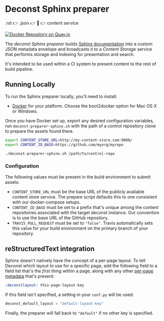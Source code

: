 # Deconst Sphinx preparer

.rst :point_right: .json :point_right: :wrench: :point_right: content service

[![Docker Repository on Quay.io](https://quay.io/repository/deconst/preparer-sphinx/status "Docker Repository on Quay.io")](https://quay.io/repository/deconst/preparer-sphinx)

The *deconst Sphinx preparer* builds [Sphinx documentation](http://sphinx-doc.org/contents.html) into a custom JSON metadata envelope and broadcasts it to a *Content Storage* service that performs storage and indexing for presentation and search.

It's intended to be used within a CI system to present content to the rest of build pipeline.

## Running Locally

To run the Sphinx preparer locally, you'll need to install:

 * [Docker](https://docs.docker.com/installation/#installation) for your platform. Choose the boot2docker option for Mac OS X or Windows.

Once you have Docker set up, export any desired configuration variables, run `deconst-preparer-sphinx.sh` with the path of a control repository clone to prepare the assets found there.

```bash
export CONTENT_STORE_URL=http://my-content-store.com:9000/
export CONTENT_ID_BASE=https://github.com/myorg/myrepo

./deconst-preparer-sphinx.sh /path/to/control-repo
```

### Configuration

The following values must be present in the build environment to submit assets:

 * `CONTENT_STORE_URL` must be the base URL of the publicly available content store service. The prepare script defaults this to one consistent with our docker-compose setups.
 * `CONTENT_ID_BASE` must be set to a prefix that's unique among the content repositories associated with the target deconst instance. Our convention is to use the base URL of the GitHub repository.
 * `TRAVIS_PULL_REQUEST` must be set to `"false"`. Travis automatically sets this value for your build environment on the primary branch of your repository.

## reStructuredText integration

Sphinx doesn't natively have the concept of a per-page layout. To tell Deconst which layout to use for a specific page, add the following field to a field list that's the *first thing* within a page, along with any other [per-page metadata](http://sphinx-doc.org/markup/misc.html#file-wide-metadata) that's present:

```rst
:deconstlayout: this-page-layout-key
```

If this field isn't specified, a setting in your `conf.py` will be used:

```python
deconst_default_layout = "default-layout-key"
```

Finally, the preparer will fall back to `"default"` if no other key is specified.

